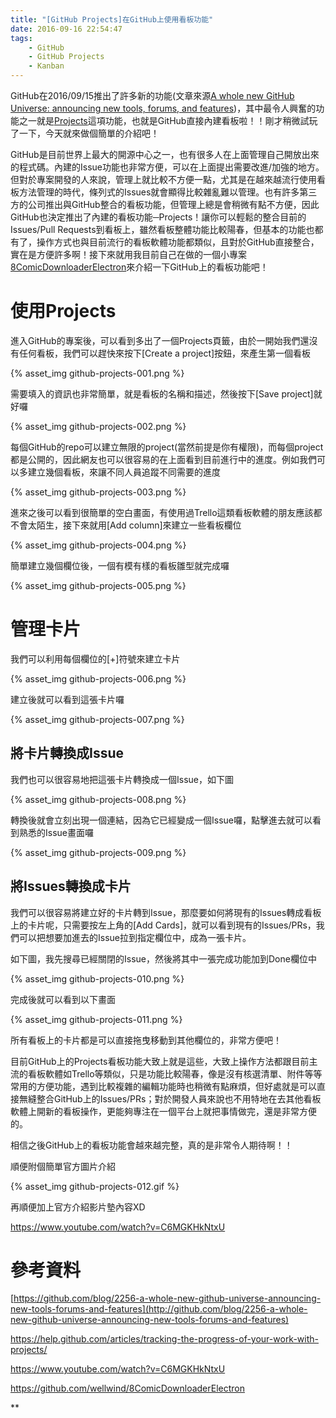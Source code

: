 ```yaml
---
title: "[GitHub Projects]在GitHub上使用看板功能"
date: 2016-09-16 22:54:47
tags:
    - GitHub
    - GitHub Projects
    - Kanban
---
```


GitHub在2016/09/15推出了許多新的功能(文章來源[A whole new GitHub Universe: announcing new tools, forums, and features](https://github.com/blog/2256-a-whole-new-github-universe-announcing-new-tools-forums-and-features))，其中最令人興奮的功能之一就是[Projects](https://help.github.com/articles/about-projects/)這項功能，也就是GitHub直接內建看板啦！！剛才稍微試玩了一下，今天就來做個簡單的介紹吧！

<!-- more-->

GitHub是目前世界上最大的開源中心之一，也有很多人在上面管理自己開放出來的程式碼。內建的Issue功能也非常方便，可以在上面提出需要改進/加強的地方。但對於專案開發的人來說，管理上就比較不方便一點，尤其是在越來越流行使用看板方法管理的時代，條列式的Issues就會顯得比較雜亂難以管理。也有許多第三方的公司推出與GitHub整合的看板功能，但管理上總是會稍微有點不方便，因此GitHub也決定推出了內建的看板功能─Projects！讓你可以輕鬆的整合目前的Issues/Pull Requests到看板上，雖然看板整體功能比較陽春，但基本的功能也都有了，操作方式也與目前流行的看板軟體功能都類似，且對於GitHub直接整合，實在是方便許多啊！接下來就用我目前自己在做的一個小專案[8ComicDownloaderElectron](https://github.com/wellwind/8ComicDownloaderElectron)來介紹一下GitHub上的看板功能吧！

# 使用Projects

進入GitHub的專案後，可以看到多出了一個Projects頁籤，由於一開始我們還沒有任何看板，我們可以趕快來按下[Create a project]按鈕，來產生第一個看板

{% asset_img github-projects-001.png %}

需要填入的資訊也非常簡單，就是看板的名稱和描述，然後按下[Save project]就好囉

{% asset_img github-projects-002.png %}

每個GitHub的repo可以建立無限的project(當然前提是你有權限)，而每個project都是公開的，因此網友也可以很容易的在上面看到目前進行中的進度。例如我們可以多建立幾個看板，來讓不同人員追蹤不同需要的進度

{% asset_img github-projects-003.png %}

進來之後可以看到很簡單的空白畫面，有使用過Trello這類看板軟體的朋友應該都不會太陌生，接下來就用[Add column]來建立一些看板欄位

{% asset_img github-projects-004.png %}

簡單建立幾個欄位後，一個有模有樣的看板雛型就完成囉

{% asset_img github-projects-005.png %}

# 管理卡片

我們可以利用每個欄位的[+]符號來建立卡片

{% asset_img github-projects-006.png %}

建立後就可以看到這張卡片囉

{% asset_img github-projects-007.png %}

## 將卡片轉換成Issue

我們也可以很容易地把這張卡片轉換成一個Issue，如下圖

{% asset_img github-projects-008.png %}

轉換後就會立刻出現一個連結，因為它已經變成一個Issue囉，點擊進去就可以看到熟悉的Issue畫面囉

{% asset_img github-projects-009.png %}

## 將Issues轉換成卡片

我們可以很容易將建立好的卡片轉到Issue，那麼要如何將現有的Issues轉成看板上的卡片呢，只需要按左上角的[Add Cards]，就可以看到現有的Issues/PRs，我們可以把想要加進去的Issue拉到指定欄位中，成為一張卡片。

如下圖，我先搜尋已經關閉的Issue，然後將其中一張完成功能加到Done欄位中

{% asset_img github-projects-010.png %}

完成後就可以看到以下畫面

{% asset_img github-projects-011.png %}

所有看板上的卡片都是可以直接拖曳移動到其他欄位的，非常方便吧！

目前GitHub上的Projects看板功能大致上就是這些，大致上操作方法都跟目前主流的看板軟體如Trello等類似，只是功能比較陽春，像是沒有核選清單、附件等等常用的方便功能，遇到比較複雜的編輯功能時也稍微有點麻煩，但好處就是可以直接無縫整合GitHub上的Issues/PRs；對於開發人員來說也不用特地在去其他看板軟體上開新的看板操作，更能夠專注在一個平台上就把事情做完，還是非常方便的。

相信之後GitHub上的看板功能會越來越完整，真的是非常令人期待啊！！

順便附個簡單官方圖片介紹

{% asset_img github-projects-012.gif %}

再順便加上官方介紹影片墊內容XD

https://www.youtube.com/watch?v=C6MGKHkNtxU

# 參考資料

[https://github.com/blog/2256-a-whole-new-github-universe-announcing-new-tools-forums-and-features](http://github.com/blog/2256-a-whole-new-github-universe-announcing-new-tools-forums-and-features)

<https://help.github.com/articles/tracking-the-progress-of-your-work-with-projects/>

<https://www.youtube.com/watch?v=C6MGKHkNtxU>

<https://github.com/wellwind/8ComicDownloaderElectron>

**
